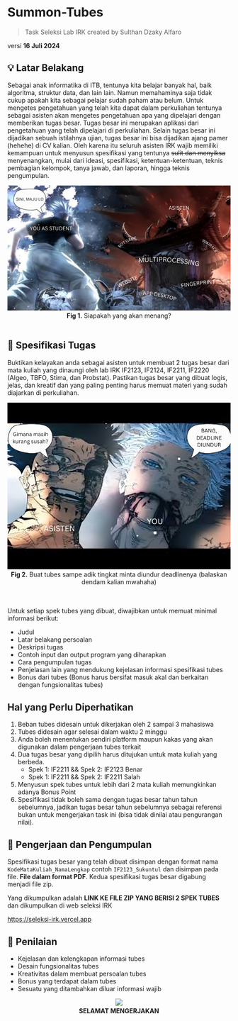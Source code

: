 # Summon-Tubes

> Task Seleksi Lab IRK created by Sulthan Dzaky Alfaro

versi **16 Juli 2024**


## 💡 Latar Belakang

Sebagai anak informatika di ITB, tentunya kita belajar banyak hal, baik algoritma, struktur data, dan lain lain. Namun memahaminya saja tidak cukup apakah kita sebagai pelajar sudah paham atau belum. Untuk mengetes pengetahuan yang telah kita dapat dalam perkuliahan tentunya sebagai asisten akan mengetes pengetahuan apa yang dipelajari dengan memberikan tugas besar. Tugas besar ini merupakan aplikasi dari pengetahuan yang telah dipelajari di perkuliahan. Selain tugas besar ini dijadikan sebuah istilahnya ujian, tugas besar ini bisa dijadikan ajang pamer (hehehe) di CV kalian. Oleh karena itu seluruh asisten IRK wajib memiliki kemampuan untuk menyusun spesifikasi yang tentunya ~~sulit dan menyiksa~~ menyenangkan, mulai dari ideasi, spesifikasi, ketentuan-ketentuan, teknis pembagian kelompok, tanya jawab, dan laporan, hingga teknis pengumpulan. 

<div align=center>
<img src="./img/img.png">
<br>
  <b>Fig 1.</b> Siapakah yang akan menang?
<br>
</div>

<br>

## 📝 Spesifikasi Tugas

Buktikan kelayakan anda sebagai asisten untuk membuat 2 tugas besar dari mata kuliah yang dinaungi oleh lab IRK IF2123, IF2124, IF2211, IF2220 (Algeo, TBFO, Stima, dan Probstat). Pastikan tugas besar yang dibuat logis, jelas, dan kreatif dan yang paling penting harus memuat materi yang sudah diajarkan di perkuliahan. 

<div align=center>
<img src="./img/img2.png">
<br>
  <b>Fig 2.</b> Buat tubes sampe adik tingkat minta diundur deadlinenya (balaskan dendam kalian mwahaha)
<br>
</div>

<br>

<br>

Untuk setiap spek tubes yang dibuat, diwajibkan untuk memuat minimal informasi berikut:
 - Judul
 - Latar belakang persoalan
 - Deskripsi tugas
 - Contoh input dan output program yang diharapkan
 - Cara pengumpulan tugas
 - Penjelasan lain yang mendukung kejelasan informasi spesifikasi tubes
 - Bonus dari tubes (Bonus harus bersifat masuk akal dan berkaitan dengan fungsionalitas tubes)

## Hal yang Perlu Diperhatikan
1. Beban tubes didesain untuk dikerjakan oleh 2 sampai 3 mahasiswa
2. Tubes didesain agar selesai dalam waktu 2 minggu
3. Anda boleh menentukan sendiri platform maupun kakas yang akan digunakan dalam
pengerjaan tubes terkait
4. Dua tugas besar yang dipilih harus ditujukan untuk mata kuliah yang berbeda.
    - Spek 1: IF2211 && Spek 2: IF2123 Benar
    - Spek 1: IF2211 && Spek 2: IF2211 Salah
5. Menyusun spek tubes untuk lebih dari 2 mata kuliah memungkinkan adanya Bonus
Point
6. Spesifikasi tidak boleh sama dengan tugas besar tahun tahun sebelumnya, jadikan tugas besar tahun sebelumnya sebagai referensi bukan untuk mengerjakan task ini (bisa tidak dinilai atau pengurangan nilai). 


## 📂 Pengerjaan dan Pengumpulan

Spesifikasi tugas besar yang telah dibuat disimpan dengan format nama ```KodeMataKuliah_NamaLengkap``` contoh ```IF2123_Sukuntul``` dan disimpan pada file. **File dalam format PDF**. Kedua spesifikasi tugas besar digabung menjadi file zip.

Yang dikumpulkan adalah **LINK KE FILE ZIP YANG BERISI 2 SPEK TUBES** dan dikumpulkan di web seleksi IRK 

https://seleksi-irk.vercel.app

## 📌 Penilaian

 - Kejelasan dan kelengkapan informasi tubes
 - Desain fungsionalitas tubes
 - Kreativitas dalam membuat persoalan tubes
 - Bonus yang terdapat dalam tubes
 - Sesuatu yang ditambahkan diluar informasi wajib

<div align=center>
<img src="https://lh3.googleusercontent.com/pw/AP1GczOCVcal89-ifbzbBxSP0ue5vmpWukeFQXmWSs-b9UjBVJh1KLqUrBgYc4sOjXYWOpo5k8KrDooEB3GFAFZx7GBLebEC-Y_iwIfdH7NoSzCgap2-D55iVTTuOajNauqi_R9yD05_6Ureh_nQqYvsDNEa=w224-h224-s-no-gm?authuser=0">
<br>
  <b>SELAMAT MENGERJAKAN</b>
<br>
</div>

<br>

<br>
